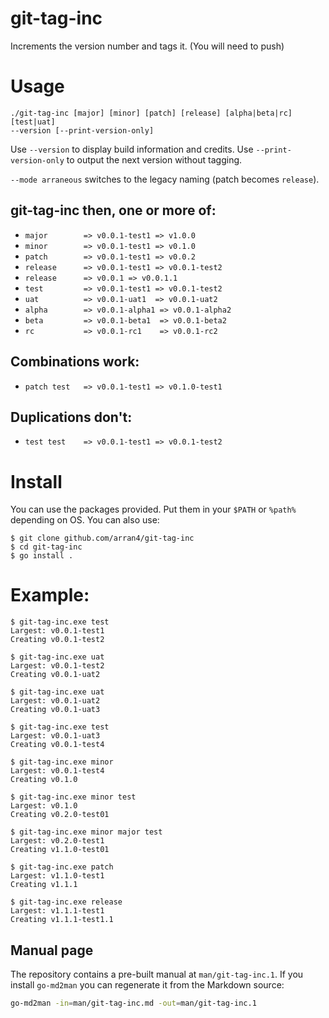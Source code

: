 # git-tag-inc

Increments the version number and tags it. (You will need to push)

# Usage

```
./git-tag-inc [major] [minor] [patch] [release] [alpha|beta|rc] [test|uat]
--version [--print-version-only]
```

Use `--version` to display build information and credits.
Use `--print-version-only` to output the next version without tagging.

`--mode arraneous` switches to the legacy naming (patch becomes `release`).

## git-tag-inc then, one or more of:
* `major        => v0.0.1-test1 => v1.0.0`
* `minor        => v0.0.1-test1 => v0.1.0`
* `patch        => v0.0.1-test1 => v0.0.2`
* `release      => v0.0.1-test1 => v0.0.1-test2`
* `release      => v0.0.1 => v0.0.1.1`
* `test         => v0.0.1-test1 => v0.0.1-test2`
* `uat          => v0.0.1-uat1  => v0.0.1-uat2`
* `alpha        => v0.0.1-alpha1 => v0.0.1-alpha2`
* `beta         => v0.0.1-beta1  => v0.0.1-beta2`
* `rc           => v0.0.1-rc1    => v0.0.1-rc2`

## Combinations work:
* `patch test   => v0.0.1-test1 => v0.1.0-test1`

## Duplications don't:
* `test test    => v0.0.1-test1 => v0.0.1-test2`

# Install

You can use the packages provided. Put them in your `$PATH` or `%path%` depending on OS. You can also use:
```
$ git clone github.com/arran4/git-tag-inc
$ cd git-tag-inc
$ go install .
```

# Example:

```
$ git-tag-inc.exe test
Largest: v0.0.1-test1
Creating v0.0.1-test2

$ git-tag-inc.exe uat
Largest: v0.0.1-test2
Creating v0.0.1-uat2

$ git-tag-inc.exe uat
Largest: v0.0.1-uat2
Creating v0.0.1-uat3

$ git-tag-inc.exe test
Largest: v0.0.1-uat3
Creating v0.0.1-test4

$ git-tag-inc.exe minor
Largest: v0.0.1-test4
Creating v0.1.0

$ git-tag-inc.exe minor test
Largest: v0.1.0
Creating v0.2.0-test01

$ git-tag-inc.exe minor major test
Largest: v0.2.0-test1
Creating v1.1.0-test01

$ git-tag-inc.exe patch
Largest: v1.1.0-test1
Creating v1.1.1

$ git-tag-inc.exe release
Largest: v1.1.1-test1
Creating v1.1.1-test1.1
```

## Manual page

The repository contains a pre-built manual at `man/git-tag-inc.1`.
If you install `go-md2man` you can regenerate it from the Markdown source:

```bash
go-md2man -in=man/git-tag-inc.md -out=man/git-tag-inc.1
```
